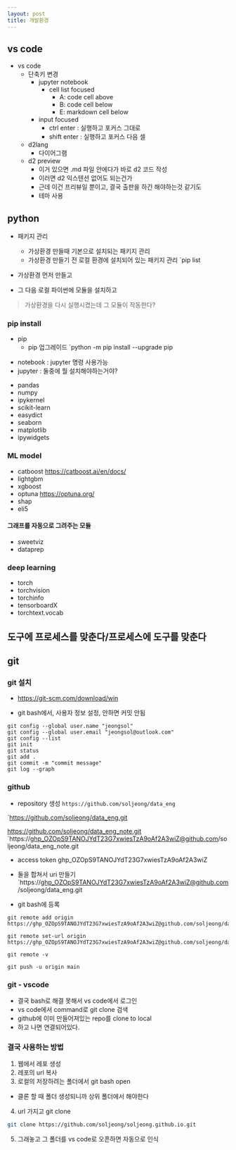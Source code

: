 ```yaml
---
layout: post
title: 개발환경
---
```

## vs code

* vs code
  * 단축키 변경
    * jupyter notebook
      * cell list focused
        * A: code cell above
        * B: code cell below
        * E: markdown cell below
    * input focused
      * ctrl enter : 실행하고 포커스 그대로
      * shift enter : 실행하고 포커스 다음 셀
  * d2lang
    * 다이어그램
  * d2 preview
    * 이거 있으면 .md 파일 안에다가 바로 d2 코드 작성
    * 이러면 d2 익스텐션 없어도 되는건가
    * 근데 이건 프리뷰일 뿐이고, 결국 출판을 하긴 해야하는것 같기도
    * 테마 사용

## python

* 패키지 관리
  * 가상환경 만들때 기본으로 설치되는 패키지 관리
  * 가상환경 만들기 전 로컬 환경에 설치되어 있는 패키지 관리
        `pip list

* 가상환경 먼저 만들고
* 그 다음 로컬 파이썬에 모듈을 설치하고

> 가상환경을 다시 실행시켰는데 그 모듈이 작동한다?

### pip install

* pip
  * pip 업그레이드
        `python -m pip install --upgrade pip
- notebook : jupyter 명령 사용가능
- jupyter : 둘중에 뭘 설치해야하는거야?
* pandas
* numpy
* ipykernel
* scikit-learn
* easydict
* seaborn
* matplotlib
* ipywidgets

### ML model
- catboost  https://catboost.ai/en/docs/
- lightgbm
- xgboost
- optuna  https://optuna.org/
- shap
- eli5

#### 그래프를 자동으로 그려주는 모듈

* sweetviz
* dataprep

### deep learning
- torch
- torchvision
- torchinfo
- tensorboardX
- torchtext.vocab

## 도구에 프로세스를 맞춘다/프로세스에 도구를 맞춘다

## git

### git 설치

* <https://git-scm.com/download/win>

* git bash에서, 사용자 정보 설정, 안하면 커밋 안됨

```
git config --global user.name "jeongsol"
git config --global user.email "jeongsol@outlook.com"
git config --list
git init
git status
git add .
git commit -m "commit message"
git log --graph
```

### github

* repository 생성
`https://github.com/soljeong/data_eng`

`<https://github.com/soljeong/data_eng.git>

<https://github.com/soljeong/data_eng_note.git>
`https://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@github.com/soljeong/data_eng_note.git

* access token
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

* 둘을 합쳐서 uri 만들기
`https://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@github.com/soljeong/data_eng.git

* git bash에 등록

```
git remote add origin https://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@github.com/soljeong/data_eng.git

git remote set-url origin https://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@github.com/soljeong/data_eng_note.git

git remote -v

git push -u origin main
```

### git - vscode

* 결국 bash로 해결 못해서 vs code에서 로그인
* vs code에서 command로 git clone 검색
* github에 이미 만들어져있는 repo를 clone to local
* 하고 나면 연결되어있다.

### 결국 사용하는 방법

1. 웹에서 레포 생성
2. 레포의 url 복사
3. 로컬의 저장하려는 폴더에서 git bash open

* 클론 할 때 폴더 생성되니까 상위 폴더에서 해야한다

4. url 가지고 git clone

```bash
git clone https://github.com/soljeong/soljeong.github.io.git
```

5. 그래놓고 그 폴더를 vs code로 오픈하면 자동으로 인식
